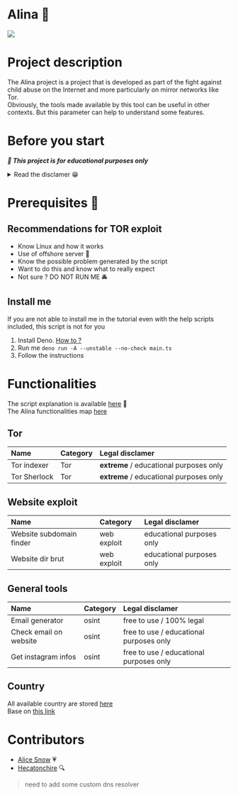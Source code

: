 # Alina 🎀
<img src="https://github.com/Sn0wAlice/Alina/blob/main/.github/logo.png?raw=true">

# Project description
The Alina project is a project that is developed as part of the fight against child abuse on the Internet and more particularly on mirror networks like Tor.<br>
Obviously, the tools made available by this tool can be useful in other contexts. But this parameter can help to understand some features.

# Before you start

***📍 This project is for educational purposes only***

<details>
<summary>Read the disclamer 😁</summary>

## In case the script is used for its related functionality with an agreement:
- Legal: `YES`
- Not responsible for damage caused by the software: 
  - Alina developers: `NO`
  - You: `YES`
### The borderline schema
```
                |
                |
    LEGAL       |     Illegal
                |
            XX  |
             ^  |
             |
            you
```

## In case the script is used for its associated functionality without an agreement:
- Legal: `NO` *DO NOT DO THIS*
- Not responsible for damage caused by the software: 
  - Alina developers: `NO`
  - You: `YES`
### The borderline schema
```
                |
                |
    LEGAL       |     Illegal
                |
                | XX
                |  ^
                   |
                  you
```

## In case the script is used for its real purpose:
- Legal: `NO, not even in a dream` *DO NOT DO THIS*
- Not responsible for damage caused by the software: 
  - Alina developers: `NO`
  - You: `YES` (GOOD LUCK)
### The borderline schema
```
                |                  STYX       DEVIL EMPIRE
                |                   ||
    LEGAL       |     Illegal      SS
                |                   ||
                |                    SS        XX
                |                   ||         ^
                                               |      
                                              you
```
**DON'T PLAY WITH THE DEVIL** 🧨

## Conclusion
I think you got the message. Otherwise, just don't

</details>

# Prerequisites 🐙
## Recommendations for TOR exploit
- Know Linux and how it works
- Use of offshore server 🔮
- Know the possible problem generated by the script
- Want to do this and know what to really expect 
- Not sure ? DO NOT RUN ME 🚔


## Install me
If you are not able to install me in the tutorial even with the help scripts included, this script is not for you<br>

1. Install Deno. [How to ?](https://deno.land/)
2. Run me `deno run -A --unstable --no-check main.ts`
3. Follow the instructions

# Functionalities
The script explanation is available [here](https://github.com/Sn0wAlice/Alina/wiki/) 🐰<br>
The Alina functionalities map [here](https://sn0walice.github.io/Alina/)<br>

## Tor
| Name | Category | Legal disclamer |
| :--- | :------- | :-------------- |
| Tor indexer | Tor | **extreme** / educational purposes only |
| Tor Sherlock | Tor | **extreme** / educational purposes only |

## Website exploit
| Name | Category | Legal disclamer |
| :--- | :------- | :-------------- |
| Website subdomain finder | web exploit | educational purposes only |
| Website dir brut | web exploit | educational purposes only |

## General tools
| Name | Category | Legal disclamer |
| :--- | :------- | :-------------- |
| Email generator | osint | free to use / 100% legal |
| Check email on website | osint | free to use / educational purposes only |
| Get instagram infos | osint | free to use / educational purposes only | 

## Country
All available country are stored [here](https://github.com/Sn0wAlice/Alina/blob/main/tools/osint/country/dbc/list.json)<br>
Base on [this link](https://doc.cyberdream.space/cybersecu/osint/osint-c-global/)


# Contributors
- [Alice Snow](https://github.com/Sn0wAlice) 💗
- [Hecatonchire](https://github.com/hecarch) 🔍

> need to add some custom dns resolver
